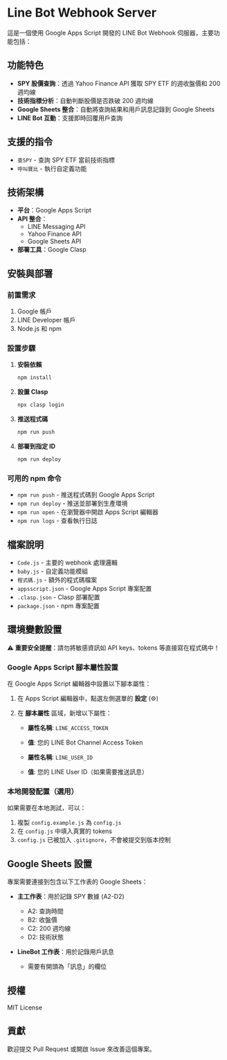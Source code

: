 # Line Bot Webhook Server

這是一個使用 Google Apps Script 開發的 LINE Bot Webhook 伺服器，主要功能包括：

## 功能特色

- **SPY 股價查詢**：透過 Yahoo Finance API 獲取 SPY ETF 的週收盤價和 200 週均線
- **技術指標分析**：自動判斷股價是否跌破 200 週均線
- **Google Sheets 整合**：自動將查詢結果和用戶訊息記錄到 Google Sheets
- **LINE Bot 互動**：支援即時回覆用戶查詢

## 支援的指令

- `查SPY` - 查詢 SPY ETF 當前技術指標
- `呼叫寶比` - 執行自定義功能

## 技術架構

- **平台**：Google Apps Script
- **API 整合**：
  - LINE Messaging API
  - Yahoo Finance API
  - Google Sheets API
- **部署工具**：Google Clasp

## 安裝與部署

### 前置需求

1. Google 帳戶
2. LINE Developer 帳戶
3. Node.js 和 npm

### 設置步驟

1. **安裝依賴**

   ```bash
   npm install
   ```

2. **設置 Clasp**

   ```bash
   npx clasp login
   ```

3. **推送程式碼**

   ```bash
   npm run push
   ```

4. **部署到指定 ID**
   ```bash
   npm run deploy
   ```

### 可用的 npm 命令

- `npm run push` - 推送程式碼到 Google Apps Script
- `npm run deploy` - 推送並部署到生產環境
- `npm run open` - 在瀏覽器中開啟 Apps Script 編輯器
- `npm run logs` - 查看執行日誌

## 檔案說明

- `Code.js` - 主要的 webhook 處理邏輯
- `baby.js` - 自定義功能模組
- `程式碼.js` - 額外的程式碼檔案
- `appsscript.json` - Google Apps Script 專案配置
- `.clasp.json` - Clasp 部署配置
- `package.json` - npm 專案配置

## 環境變數設置

⚠️ **重要安全提醒**：請勿將敏感資訊如 API keys、tokens 等直接寫在程式碼中！

### Google Apps Script 腳本屬性設置

在 Google Apps Script 編輯器中設置以下腳本屬性：

1. 在 Apps Script 編輯器中，點選左側選單的 **設定** (⚙️)
2. 在 **腳本屬性** 區域，新增以下屬性：

   - **屬性名稱**: `LINE_ACCESS_TOKEN`
   - **值**: 您的 LINE Bot Channel Access Token

   - **屬性名稱**: `LINE_USER_ID`
   - **值**: 您的 LINE User ID（如果需要推送訊息）

### 本地開發配置（選用）

如果需要在本地測試，可以：

1. 複製 `config.example.js` 為 `config.js`
2. 在 `config.js` 中填入真實的 tokens
3. `config.js` 已被加入 `.gitignore`，不會被提交到版本控制

## Google Sheets 設置

專案需要連接到包含以下工作表的 Google Sheets：

- **主工作表**：用於記錄 SPY 數據 (A2-D2)

  - A2: 查詢時間
  - B2: 收盤價
  - C2: 200 週均線
  - D2: 技術狀態

- **LineBot 工作表**：用於記錄用戶訊息
  - 需要有開頭為「訊息」的欄位

## 授權

MIT License

## 貢獻

歡迎提交 Pull Request 或開啟 Issue 來改善這個專案。
